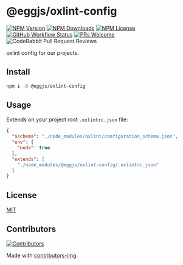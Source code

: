 # @eggjs/oxlint-config

[![NPM Version](https://img.shields.io/npm/v/@eggjs/oxlint-config)](https://www.npmjs.com/package/@eggjs/oxlint-config)
[![NPM Downloads](https://img.shields.io/npm/dm/@eggjs/oxlint-config)](https://www.npmjs.com/package/@eggjs/oxlint-config)
[![NPM License](https://img.shields.io/npm/l/@eggjs/oxlint-config)](https://github.com/eggjs/oxlint-config/blob/master/LICENSE)
[![GitHub Workflow Status](https://img.shields.io/github/actions/workflow/status/eggjs/oxlint-config/ci.yml?branch=master)](https://github.com/eggjs/oxlint-config/actions/workflows/ci.yml?query=branch%3Amaster)
[![PRs Welcome](https://img.shields.io/badge/PRs-welcome-brightgreen.svg?style=flat-square)](https://makeapullrequest.com)
![CodeRabbit Pull Request Reviews](https://img.shields.io/coderabbit/prs/github/eggjs/oxlint-config)

oxlint config for our projects.

## Install

```bash
npm i -D @eggjs/oxlint-config
```

## Usage

Extends on your project root `.oxlintrc.json` file:

```json
{
  "$schema": "./node_modules/oxlint/configuration_schema.json",
  "env": {
    "node": true
  },
  "extends": [
    "./node_modules/@eggjs/oxlint-config/.oxlintrc.json"
  ]
}
```

## License

[MIT](./LICENSE)

## Contributors

[![Contributors](https://contrib.rocks/image?repo=node-modules/read-env-value)](https://github.com/node-modules/read-env-value/graphs/contributors)

Made with [contributors-img](https://contrib.rocks).
